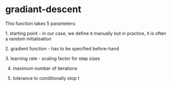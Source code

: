 # gradiant-descent
This function takes 5 parameters:

1. starting point - in our case, we define it manually but in practice, it is often a random initialisation

2. gradient function - has to be specified before-hand

3. learning rate - scaling factor for step sizes

4. maximum number of iterations

5. tolerance to conditionally stop t
